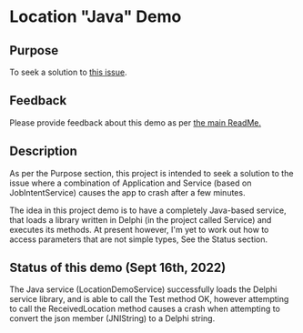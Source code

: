 # Location "Java" Demo

## Purpose

To seek a solution to [this issue](https://github.com/DelphiWorlds/Playground/issues/1).

## Feedback

Please provide feedback about this demo as per [the main ReadMe.](https://github.com/DelphiWorlds/Playground/blob/main/Readme.md)

## Description

As per the Purpose section, this project is intended to seek a solution to the issue where a combination of Application and Service (based on JobIntentService) causes the app to crash after a few minutes. 

The idea in this project demo is to have a completely Java-based service, that loads a library written in Delphi (in the project called Service) and executes its methods. At present however, I'm yet to work out how to access parameters that are not simple types, See the Status section.

## Status of this demo (Sept 16th, 2022)

The Java service (LocationDemoService) successfully loads the Delphi service library, and is able to call the Test method OK, however attempting to call the ReceivedLocation method causes a crash when attempting to convert the json member (JNIString) to a Delphi string.

